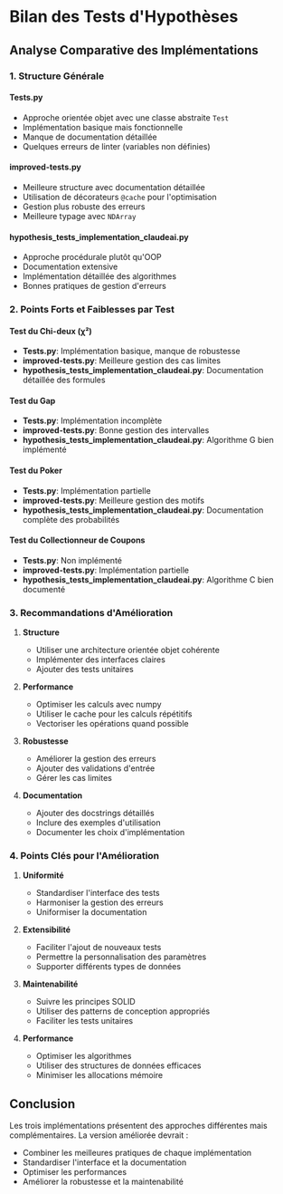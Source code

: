# Bilan des Tests d'Hypothèses

## Analyse Comparative des Implémentations

### 1. Structure Générale

#### Tests.py
- Approche orientée objet avec une classe abstraite `Test`
- Implémentation basique mais fonctionnelle
- Manque de documentation détaillée
- Quelques erreurs de linter (variables non définies)

#### improved-tests.py
- Meilleure structure avec documentation détaillée
- Utilisation de décorateurs `@cache` pour l'optimisation
- Gestion plus robuste des erreurs
- Meilleure typage avec `NDArray`

#### hypothesis_tests_implementation_claudeai.py
- Approche procédurale plutôt qu'OOP
- Documentation extensive
- Implémentation détaillée des algorithmes
- Bonnes pratiques de gestion d'erreurs

### 2. Points Forts et Faiblesses par Test

#### Test du Chi-deux (χ²)
- **Tests.py**: Implémentation basique, manque de robustesse
- **improved-tests.py**: Meilleure gestion des cas limites
- **hypothesis_tests_implementation_claudeai.py**: Documentation détaillée des formules

#### Test du Gap
- **Tests.py**: Implémentation incomplète
- **improved-tests.py**: Bonne gestion des intervalles
- **hypothesis_tests_implementation_claudeai.py**: Algorithme G bien implémenté

#### Test du Poker
- **Tests.py**: Implémentation partielle
- **improved-tests.py**: Meilleure gestion des motifs
- **hypothesis_tests_implementation_claudeai.py**: Documentation complète des probabilités

#### Test du Collectionneur de Coupons
- **Tests.py**: Non implémenté
- **improved-tests.py**: Implémentation partielle
- **hypothesis_tests_implementation_claudeai.py**: Algorithme C bien documenté

### 3. Recommandations d'Amélioration

1. **Structure**
   - Utiliser une architecture orientée objet cohérente
   - Implémenter des interfaces claires
   - Ajouter des tests unitaires

2. **Performance**
   - Optimiser les calculs avec numpy
   - Utiliser le cache pour les calculs répétitifs
   - Vectoriser les opérations quand possible

3. **Robustesse**
   - Améliorer la gestion des erreurs
   - Ajouter des validations d'entrée
   - Gérer les cas limites

4. **Documentation**
   - Ajouter des docstrings détaillés
   - Inclure des exemples d'utilisation
   - Documenter les choix d'implémentation

### 4. Points Clés pour l'Amélioration

1. **Uniformité**
   - Standardiser l'interface des tests
   - Harmoniser la gestion des erreurs
   - Uniformiser la documentation

2. **Extensibilité**
   - Faciliter l'ajout de nouveaux tests
   - Permettre la personnalisation des paramètres
   - Supporter différents types de données

3. **Maintenabilité**
   - Suivre les principes SOLID
   - Utiliser des patterns de conception appropriés
   - Faciliter les tests unitaires

4. **Performance**
   - Optimiser les algorithmes
   - Utiliser des structures de données efficaces
   - Minimiser les allocations mémoire

## Conclusion

Les trois implémentations présentent des approches différentes mais complémentaires. La version améliorée devrait :
- Combiner les meilleures pratiques de chaque implémentation
- Standardiser l'interface et la documentation
- Optimiser les performances
- Améliorer la robustesse et la maintenabilité